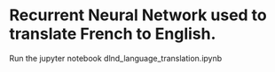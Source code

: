 # Recurrent Neural Network used to translate French to English.

Run the jupyter notebook dlnd_language_translation.ipynb
